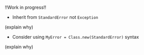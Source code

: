 !!Work in progress!!

* Inherit from `StandardError` not `Exception`

(explain why)

* Consider using `MyError = Class.new(StandardError)` syntax

(explain why)
